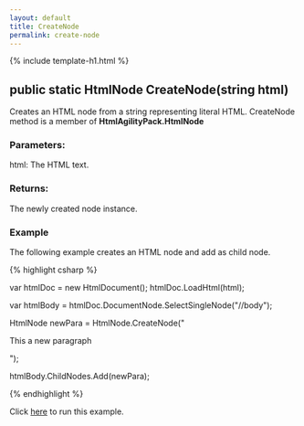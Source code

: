 ```yaml
---
layout: default
title: CreateNode
permalink: create-node
---
```


{% include template-h1.html %}

## public static HtmlNode CreateNode(string html)

Creates an HTML node from a string representing literal HTML. CreateNode method is a member of **HtmlAgilityPack.HtmlNode**

### Parameters:

html: The HTML text.

### Returns:

The newly created node instance.

### Example

The following example creates an HTML node and add as child node. 

{% highlight csharp %}

var htmlDoc = new HtmlDocument();
htmlDoc.LoadHtml(html);

var htmlBody = htmlDoc.DocumentNode.SelectSingleNode("//body");
		
HtmlNode newPara = HtmlNode.CreateNode("<p>This a new paragraph</p>");

htmlBody.ChildNodes.Add(newPara);

{% endhighlight %}

Click [here](https://dotnetfiddle.net/0GtVim) to run this example.
